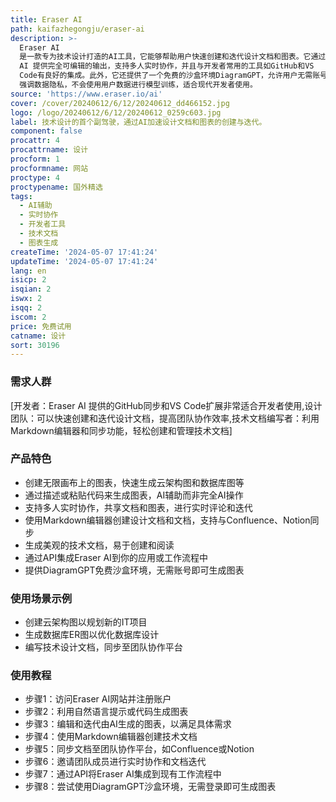 ```yaml
---
title: Eraser AI
path: kaifazhegongju/eraser-ai
description: >-
  Eraser AI
  是一款专为技术设计打造的AI工具，它能够帮助用户快速创建和迭代设计文档和图表。它通过自然语言提示生成图表代码，支持云架构图、数据库图等的快速创建。Eraser
  AI 提供完全可编辑的输出，支持多人实时协作，并且与开发者常用的工具如GitHub和VS
  Code有良好的集成。此外，它还提供了一个免费的沙盒环境DiagramGPT，允许用户无需账号即可生成图表。Eraser AI
  强调数据隐私，不会使用用户数据进行模型训练，适合现代开发者使用。
source: 'https://www.eraser.io/ai'
cover: /cover/20240612/6/12/20240612_dd466152.jpg
logo: /logo/20240612/6/12/20240612_0259c603.jpg
label: 技术设计的首个副驾驶，通过AI加速设计文档和图表的创建与迭代。
component: false
procattr: 4
procattrname: 设计
procform: 1
procformname: 网站
proctype: 4
proctypename: 国外精选
tags:
  - AI辅助
  - 实时协作
  - 开发者工具
  - 技术文档
  - 图表生成
createTime: '2024-05-07 17:41:24'
updateTime: '2024-05-07 17:41:24'
lang: en
isicp: 2
isqian: 2
iswx: 2
isqq: 2
iscom: 2
price: 免费试用
catname: 设计
sort: 30196
---
```




### 需求人群
[开发者：Eraser AI 提供的GitHub同步和VS Code扩展非常适合开发者使用,设计团队：可以快速创建和迭代设计文档，提高团队协作效率,技术文档编写者：利用Markdown编辑器和同步功能，轻松创建和管理技术文档]

### 产品特色
- 创建无限画布上的图表，快速生成云架构图和数据库图等
- 通过描述或粘贴代码来生成图表，AI辅助而非完全AI操作
- 支持多人实时协作，共享文档和图表，进行实时评论和迭代
- 使用Markdown编辑器创建设计文档和文档，支持与Confluence、Notion同步
- 生成美观的技术文档，易于创建和阅读
- 通过API集成Eraser AI到你的应用或工作流程中
- 提供DiagramGPT免费沙盒环境，无需账号即可生成图表

### 使用场景示例
- 创建云架构图以规划新的IT项目
- 生成数据库ER图以优化数据库设计
- 编写技术设计文档，同步至团队协作平台

### 使用教程
- 步骤1：访问Eraser AI网站并注册账户
- 步骤2：利用自然语言提示或代码生成图表
- 步骤3：编辑和迭代由AI生成的图表，以满足具体需求
- 步骤4：使用Markdown编辑器创建技术文档
- 步骤5：同步文档至团队协作平台，如Confluence或Notion
- 步骤6：邀请团队成员进行实时协作和文档迭代
- 步骤7：通过API将Eraser AI集成到现有工作流程中
- 步骤8：尝试使用DiagramGPT沙盒环境，无需登录即可生成图表

  
